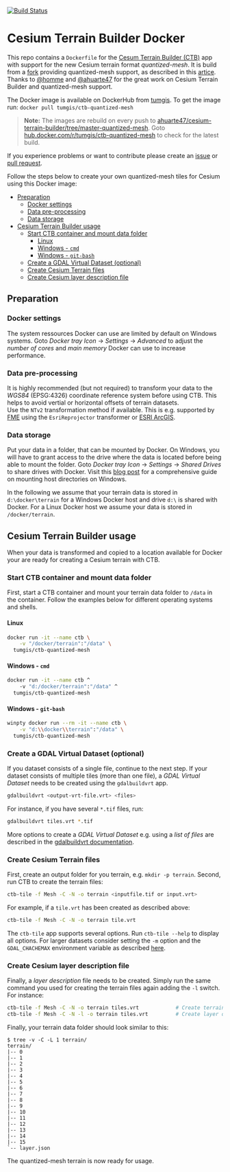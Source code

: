 
[![Build Status](https://travis-ci.org/tum-gis/cesium-terrain-builder-docker.svg?branch=master)](https://travis-ci.org/tum-gis/cesium-terrain-builder-docker)

# Cesium Terrain Builder Docker

This repo contains a `Dockerfile` for the [Cesum Terrain Builder (CTB)](https://github.com/geo-data/cesium-terrain-builder) app with support for the new Cesium terrain format *quantized-mesh*. It is build from a [fork](https://github.com/ahuarte47/cesium-terrain-builder/tree/master-quantized-mesh) providing quantized-mesh support, as described in this [artice](https://www.linkedin.com/pulse/fast-cesium-terrain-rendering-new-quantized-mesh-output-alvaro-huarte/).  
Thanks to [@homme](https://github.com/homme) and [@ahuarte47](https://github.com/ahuarte47) for the great work on Cesium Terrain Builder and quantized-mesh support.

The Docker image is available on DockerHub from [tumgis](https://hub.docker.com/r/tumgis/). To get the image run: `docker pull tumgis/ctb-quantized-mesh`

> **Note:** The images are rebuild on every push to [ahuarte47/cesium-terrain-builder/tree/master-quantized-mesh](https://github.com/ahuarte47/cesium-terrain-builder/tree/master-quantized-mesh). Goto [hub.docker.com/r/tumgis/ctb-quantized-mesh](https://hub.docker.com/r/tumgis/ctb-quantized-mesh) to check for the latest build.

If you experience problems or want to contribute please create an [issue](https://github.com/tum-gis/cesium-terrain-builder-docker/issues) or [pull request](https://github.com/tum-gis/cesium-terrain-builder-docker/pulls).

Follow the steps below to create your own quantized-mesh tiles for Cesium using this Docker image:

- [Preparation](#preparation)
  - [Docker settings](#docker-settings)
  - [Data pre-processing](#data-pre-processing)
  - [Data storage](#data-storage)
- [Cesium Terrain Builder usage](#cesium-terrain-builder-usage)
  - [Start CTB container and mount data folder](#start-ctb-container-and-mount-data-folder)
    - [Linux](#linux)
    - [Windows - `cmd`](#windows---cmd)
    - [Windows - `git-bash`](#windows---git-bash)
  - [Create a GDAL Virtual Dataset (optional)](#create-a-gdal-virtual-dataset-optional)
  - [Create Cesium Terrain files](#create-cesium-terrain-files)
  - [Create Cesium layer description file](#create-cesium-layer-description-file)

## Preparation

### Docker settings

The system ressources Docker can use are limited by default on Windows systems. Goto *Docker tray Icon* -> *Settings* -> *Advanced* to adjust the *number of cores* and *main memory* Docker can use to increase performance.

### Data pre-processing

It is highly recommended (but not required) to transform your data to the *WGS84* (EPSG:4326) coordinate reference system before using CTB. This helps to avoid vertial or horizontal offsets of terrain datasets.  
Use the `NTv2` transformation method if available. This is e.g. supported by [FME](https://www.safe.com/) using the `EsriReprojector` transformer or  [ESRI ArcGIS](https://www.arcgis.com/index.html).

### Data storage

Put your data in a folder, that can be mounted by Docker. On Windows, you will have to grant access to the drive where the data is located before being able to mount the folder. Goto *Docker tray Icon* -> *Settings* -> *Shared Drives* to share drives with Docker. Visit this [blog post](https://rominirani.com/docker-on-windows-mounting-host-directories-d96f3f056a2c) for a comprehensive guide on mounting host directories on Windows.

In the following we assume that your terrain data is stored in `d:\docker\terrain` for a Windows Docker host and drive `d:\` is shared with Docker. For a Linux Docker host we assume your data is stored in `/docker/terrain`.

## Cesium Terrain Builder usage

When your data is transformed and copied to a location available for Docker your are ready for creating a Cesium terrain with CTB.

### Start CTB container and mount data folder

First, start a CTB container and mount your terrain data folder to `/data` in the container. Follow the examples below for different operating systems and shells.

#### Linux

```bash
docker run -it --name ctb \
    -v "/docker/terrain":"/data" \  
  tumgis/ctb-quantized-mesh
```

#### Windows - `cmd`

```sh
docker run -it --name ctb ^
    -v "d:/docker/terrain":"/data" ^
  tumgis/ctb-quantized-mesh
```

#### Windows - `git-bash`

```sh
winpty docker run --rm -it --name ctb \
    -v "d:\\docker\\terrain":"/data" \
  tumgis/ctb-quantized-mesh
```

### Create a GDAL Virtual Dataset (optional)

If you dataset consists of a single file, continue to the next step. If your dataset consists of multiple tiles (more than one file), a *GDAL Virtual Dataset* needs to be created using the `gdalbuildvrt` app.

```sh
gdalbuildvrt <output-vrt-file.vrt> <files>
```

For instance, if you have several `*.tif` files, run:

```sh
gdalbuildvrt tiles.vrt *.tif
```

More options to create a *GDAL Virtual Dataset* e.g. using a *list of files* are described in the [gdalbuildvrt documentation](https://www.gdal.org/gdalbuildvrt.html).

### Create Cesium Terrain files

First, create an output folder for you terrain, e.g. `mkdir -p terrain`. Second, run CTB to create the terrain files:

```sh
ctb-tile -f Mesh -C -N -o terrain <inputfile.tif or input.vrt>
```

For example, if a `tile.vrt` has been created as described above:

```sh
ctb-tile -f Mesh -C -N -o terrain tile.vrt
```

The `ctb-tile` app supports several options. Run `ctb-tile --help` to display all options. For larger datasets consider setting the `-m` option and the `GDAL_CHACHEMAX` environment variable as described [here](https://github.com/geo-data/cesium-terrain-builder#ctb-tile).

### Create Cesium layer description file

Finally, a *layer description* file needs to be created. Simply run the same command you used for creating the terrain files again adding the `-l` switch. For instance:

```sh
ctb-tile -f Mesh -C -N -o terrain tiles.vrt            # Create terrain files
ctb-tile -f Mesh -C -N -l -o terrain tiles.vrt         # Create layer description file
```

Finally, your terrain data folder should look similar to this:

```text
$ tree -v -C -L 1 terrain/
terrain/
|-- 0
|-- 1
|-- 2
|-- 3
|-- 4
|-- 5
|-- 6
|-- 7
|-- 8
|-- 9
|-- 10
|-- 11
|-- 12
|-- 13
|-- 14
|-- 15
`-- layer.json
```

The quantized-mesh terrain is now ready for usage.

